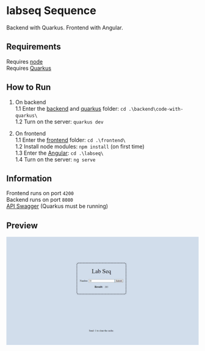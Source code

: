 # labseq Sequence
Backend with Quarkus.
Frontend with Angular.

## Requirements
Requires [node](https://nodejs.org/en/download/) \
Requires [Quarkus](https://quarkus.io/get-started/)

## How to Run
1. On backend\
   1.1 Enter the <ins>backend</ins> and <ins>quarkus</ins> folder: `cd .\backend\code-with-quarkus\`\
   1.2 Turn on the server: `quarkus dev`

1. On frontend\
   1.1 Enter the <ins>frontend</ins> folder: `cd .\frontend\`\
   1.2 Install node modules: `npm install` (on first time)\
   1.3 Enter the <ins>Angular</ins>: `cd .\labseq\`\
   1.4 Turn on the server:  `ng serve`


## Information
Frontend runs on port `4200`\
Backend runs on port `8080`\
[API Swagger](http://localhost:8080/q/swagger-ui/) (Quarkus must be running)


## Preview
![Previw Image here](preview.png?raw=true)
